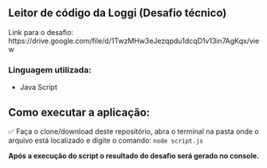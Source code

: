 <h2>Leitor de código da Loggi (Desafio técnico)</h2>

<p>Link para o desafio: https://drive.google.com/file/d/1TwzMHw3eJezqpdu1dcqD1v13in7AgKqx/view</p>

<h3>Linguagem utilizada:</h3>
<ul>
    <li>Java Script</li>
</ul>

<h2>Como executar a aplicação:</h2>
<p>
    ✅ Faça o clone/download deste repositório, abra o terminal na pasta onde o arquivo está localizado e digite o comando: <code>node script.js</code>
</p>

<strong>Após a execução do script o resultado do desafio será gerado no console.</strong>
